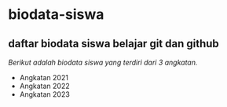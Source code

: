 # biodata-siswa
daftar biodata siswa belajar git dan github
---
*Berikut adalah biodata siswa yang terdiri dari 3 angkatan.*
- Angkatan 2021
- Angkatan 2022
- Angkatan 2023

